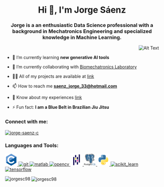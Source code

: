<h1 align="center">Hi 👋, I'm Jorge Sáenz</h1>
<h3 align="center">Jorge is a an enthusiastic Data Science professional with a background in Mechatronics Engineering and specialized knowledge in Machine Learning.</h3>
<p align="right">
  <img src="" alt="Alt Text">
</p>

- 🌱 I’m currently learning **new generative AI tools**

- 👯 I’m currently collaborating with [Biomechatronics Laboratory](https://laboratoriobiomecatronica.tec.mx/)

- 👨‍💻 All of my projects are available at [link](link)

- 📫 How to reach me **saenz_jorge_33@hotmail.com**

- 📄 Know about my experiences [link](link)

- ⚡ Fun fact: **I am a Blue Belt in Brazilian Jiu Jitsu**

<h3 align="left">Connect with me:</h3>
<p align="left">
<a href="https://linkedin.com/in/jorge-saenz-c" target="blank"><img align="center" src="https://raw.githubusercontent.com/rahuldkjain/github-profile-readme-generator/master/src/images/icons/Social/linked-in-alt.svg" alt="jorge-saenz-c" height="30" width="40" /></a>
</p>

<h3 align="left">Languages and Tools:</h3>
<p align="left"> <a href="https://www.cprogramming.com/" target="_blank" rel="noreferrer"> <img src="https://raw.githubusercontent.com/devicons/devicon/master/icons/c/c-original.svg" alt="c" width="40" height="40"/> </a> <a href="https://git-scm.com/" target="_blank" rel="noreferrer"> <img src="https://www.vectorlogo.zone/logos/git-scm/git-scm-icon.svg" alt="git" width="40" height="40"/> </a> <a href="https://www.mathworks.com/" target="_blank" rel="noreferrer"> <img src="https://upload.wikimedia.org/wikipedia/commons/2/21/Matlab_Logo.png" alt="matlab" width="40" height="40"/> </a> <a href="https://opencv.org/" target="_blank" rel="noreferrer"> <img src="https://www.vectorlogo.zone/logos/opencv/opencv-icon.svg" alt="opencv" width="40" height="40"/> </a> <a href="https://pandas.pydata.org/" target="_blank" rel="noreferrer"> <img src="https://raw.githubusercontent.com/devicons/devicon/2ae2a900d2f041da66e950e4d48052658d850630/icons/pandas/pandas-original.svg" alt="pandas" width="40" height="40"/> </a> <a href="https://www.postgresql.org" target="_blank" rel="noreferrer"> <img src="https://raw.githubusercontent.com/devicons/devicon/master/icons/postgresql/postgresql-original-wordmark.svg" alt="postgresql" width="40" height="40"/> </a> <a href="https://www.python.org" target="_blank" rel="noreferrer"> <img src="https://raw.githubusercontent.com/devicons/devicon/master/icons/python/python-original.svg" alt="python" width="40" height="40"/> </a> <a href="https://scikit-learn.org/" target="_blank" rel="noreferrer"> <img src="https://upload.wikimedia.org/wikipedia/commons/0/05/Scikit_learn_logo_small.svg" alt="scikit_learn" width="40" height="40"/> </a> <a href="https://www.tensorflow.org" target="_blank" rel="noreferrer"> <img src="https://www.vectorlogo.zone/logos/tensorflow/tensorflow-icon.svg" alt="tensorflow" width="40" height="40"/> </a> </p>

<p><img align="left" src="https://github-readme-stats.vercel.app/api/top-langs?username=jorgesc98&show_icons=true&locale=en&layout=compact" alt="jorgesc98" /></p>

<p>&nbsp;<img align="center" src="https://github-readme-stats.vercel.app/api?username=jorgesc98&show_icons=true&locale=en" alt="jorgesc98" /></p>
